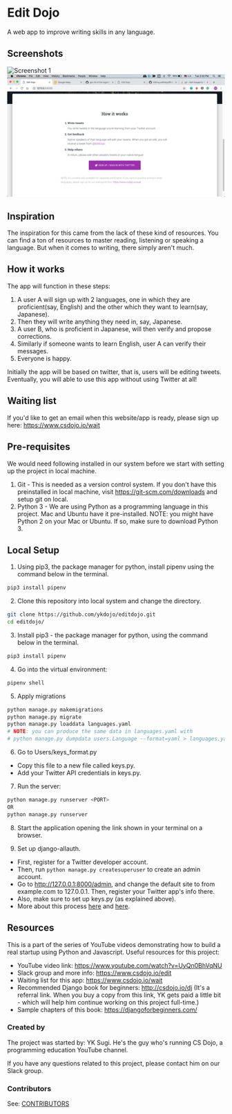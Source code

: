 # Edit Dojo
A web app to improve writing skills in any language.

## Screenshots
![Screenshot 1](landing_page_sample_1.png)
![Screenshot 2](landing_page_sample_2.png)

## Inspiration
The inspiration for this came from the lack of these kind of resources. You can find a ton of resources to master reading, listening or speaking a language. But when it comes to writing, there simply aren't much. 

## How it works
The app will function in these steps:
1. A user A will sign up with 2 languages, one in which they are proficient(say, English) and the other which they want to learn(say, Japanese).
2. Then they will write anything they need in, say, Japanese.
3. A user B, who is proficient in Japanese, will then verify and propose corrections.
4. Similarly if someone wants to learn English, user A can verify their messages.
5. Everyone is happy.

Initially the app will be based on twitter, that is, users will be editing tweets. Eventually, you will able to use this app without using Twitter at all!

## Waiting list
If you'd like to get an email when this website/app is ready, please sign up here: https://www.csdojo.io/wait

## Pre-requisites
We would need following installed in our system before we start with setting up the project in local machine.
1. Git - This is needed as a version control system. If you don't have this preinstalled in local machine, visit https://git-scm.com/downloads and setup git on local.
2. Python 3 - We are using Python as a programming language in this project. Mac and Ubuntu have it pre-installed. NOTE: you might have Python 2 on your Mac or Ubuntu. If so, make sure to download Python 3.

## Local Setup
1. Using pip3, the package manager for python, install pipenv using the command below in the terminal.

```sh
pip3 install pipenv
```
2. Clone this repository into local system and change the directory.
   
```sh
git clone https://github.com/ykdojo/editdojo.git
cd editdojo/
```
3. Install pip3 - the package manager for python, using the command below in the terminal.

```sh
pip3 install pipenv
```
4. Go into the virtual environment: 
   
```sh
pipenv shell
```
5. Apply migrations
   
```sh
python manage.py makemigrations
python manage.py migrate
python manage.py loaddata languages.yaml
# NOTE: you can produce the same data in languages.yaml with
# python manage.py dumpdata users.Language --format=yaml > languages.yaml
```
6. Go to Users/keys_format.py
- Copy this file to a new file called keys.py.
- Add your Twitter API credentials in keys.py.

7. Run the server:

```sh
python manage.py runserver <PORT>
OR
python manage.py runserver
```

8. Start the application opening the link shown in your terminal on a browser.

9. Set up django-allauth.
- First, register for a Twitter developer account.
- Then, run ``python manage.py createsuperuser`` to create an admin account.
- Go to http://127.0.0.1:8000/admin, and change the default site to from example.com to 127.0.0.1. Then, register your Twitter app's info there.
- Also, make sure to set up keys.py (as explained above).
- More about this process [here](https://wsvincent.com/django-allauth-tutorial/) and [here](https://django-allauth.readthedocs.io/en/latest/providers.html).

## Resources
This is a part of the series of YouTube videos demonstrating how to build a real startup using Python and Javascript.
Useful resources for this project:
- YouTube video link: https://www.youtube.com/watch?v=UyQn0BhVqNU
- Slack group and more info: https://www.csdojo.io/edit
- Waiting list for this app: https://www.csdojo.io/wait
- Recommended Django book for beginners: http://csdojo.io/dj (It's a referral link. When you buy a copy from this link, YK gets paid a little bit - which will help him continue working on this project full-time.)
- Sample chapters of this book: https://djangoforbeginners.com/

### Created by
The project was started by: YK Sugi. He's the guy who's running CS Dojo, a programming education YouTube channel.

If you have any questions related to this project, please contact him on our Slack group.

### Contributors
See: [CONTRIBUTORS](https://github.com/ykdojo/editdojo/graphs/contributors)
